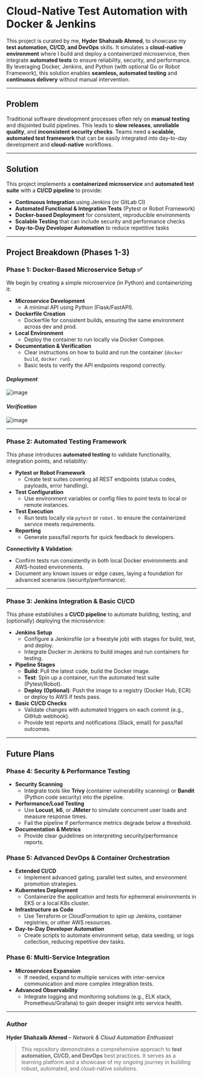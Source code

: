 # Cloud-Native Test Automation with Docker & Jenkins  
This project is curated by me, **Hyder Shahzaib Ahmed**, to showcase my **test automation, CI/CD, and DevOps** skills. It simulates a **cloud-native environment** where I build and deploy a containerized microservice, then integrate **automated tests** to ensure reliability, security, and performance. By leveraging Docker, Jenkins, and Python (with optional Go or Robot Framework), this solution enables **seamless, automated testing** and **continuous delivery** without manual intervention.

---

## Problem  
Traditional software development processes often rely on **manual testing** and disjointed build pipelines. This leads to **slow releases**, **unreliable quality**, and **inconsistent security checks**. Teams need a **scalable, automated test framework** that can be easily integrated into day-to-day development and **cloud-native** workflows.

---

## Solution  
This project implements a **containerized microservice** and **automated test suite** with a **CI/CD pipeline** to provide:  
- **Continuous Integration** using Jenkins (or GitLab CI)  
- **Automated Functional & Integration Tests** (Pytest or Robot Framework)  
- **Docker-based Deployment** for consistent, reproducible environments  
- **Scalable Testing** that can include security and performance checks  
- **Day-to-Day Developer Automation** to reduce repetitive tasks

---

## Project Breakdown (Phases 1-3)

### Phase 1: Docker-Based Microservice Setup ✅
We begin by creating a simple microservice (in Python) and containerizing it:  
- **Microservice Development**  
  - A minimal API using Python (Flask/FastAPI).
- **Dockerfile Creation**  
  - Dockerfile for consistent builds, ensuring the same environment across dev and prod.  
- **Local Environment**  
  - Deploy the container to run locally via Docker Compose.  
- **Documentation & Verification**  
  - Clear instructions on how to build and run the container (`docker build`, `docker run`).  
  - Basic tests to verify the API endpoints respond correctly.
#### *Deployment*
![image](https://github.com/user-attachments/assets/69e48ffa-c0cc-444b-9810-ddd3e3e05ba7)

#### *Verification*
![image](https://github.com/user-attachments/assets/aa118d0c-039b-4290-95f4-069967f87c1f)

---

### Phase 2: Automated Testing Framework
This phase introduces **automated testing** to validate functionality, integration points, and reliability:  
- **Pytest or Robot Framework**  
  - Create test suites covering all REST endpoints (status codes, payloads, error handling).  
- **Test Configuration**  
  - Use environment variables or config files to point tests to local or remote instances.  
- **Test Execution**  
  - Run tests locally via `pytest` or `robot.` to ensure the containerized service meets requirements.  
- **Reporting**  
  - Generate pass/fail reports for quick feedback to developers.  

**Connectivity & Validation**:  
- Confirm tests run consistently in both local Docker environments and AWS-hosted environments.  
- Document any known issues or edge cases, laying a foundation for advanced scenarios (security/performance).

---

### Phase 3: Jenkins Integration & Basic CI/CD
This phase establishes a **CI/CD pipeline** to automate building, testing, and (optionally) deploying the microservice:  
- **Jenkins Setup**  
  - Configure a Jenkinsfile (or a freestyle job) with stages for build, test, and deploy.  
  - Integrate Docker in Jenkins to build images and run containers for testing.  
- **Pipeline Stages**  
  - **Build**: Pull the latest code, build the Docker image.  
  - **Test**: Spin up a container, run the automated test suite (Pytest/Robot).  
  - **Deploy (Optional)**: Push the image to a registry (Docker Hub, ECR) or deploy to AWS if tests pass.  
- **Basic CI/CD Checks**  
  - Validate changes with automated triggers on each commit (e.g., GitHub webhook).  
  - Provide test reports and notifications (Slack, email) for pass/fail outcomes.

---

## Future Plans  

### Phase 4: Security & Performance Testing  
- **Security Scanning**  
  - Integrate tools like **Trivy** (container vulnerability scanning) or **Bandit** (Python code security) into the pipeline.  
- **Performance/Load Testing**  
  - Use **Locust**, **k6**, or **JMeter** to simulate concurrent user loads and measure response times.  
  - Fail the pipeline if performance metrics degrade below a threshold.  
- **Documentation & Metrics**  
  - Provide clear guidelines on interpreting security/performance reports.

### Phase 5: Advanced DevOps & Container Orchestration  
- **Extended CI/CD**  
  - Implement advanced gating, parallel test suites, and environment promotion strategies.  
- **Kubernetes Deployment**  
  - Containerize the application and tests for ephemeral environments in EKS or a local K8s cluster.  
- **Infrastructure as Code**  
  - Use Terraform or CloudFormation to spin up Jenkins, container registries, or other AWS resources.  
- **Day-to-Day Developer Automation**  
  - Create scripts to automate environment setup, data seeding, or logs collection, reducing repetitive dev tasks.

### Phase 6: Multi-Service Integration  
- **Microservices Expansion**  
  - If needed, expand to multiple services with inter-service communication and more complex integration tests.  
- **Advanced Observability**  
  - Integrate logging and monitoring solutions (e.g., ELK stack, Prometheus/Grafana) to gain deeper insight into service health.

---

### Author  
**Hyder Shahzaib Ahmed** – *Network & Cloud Automation Enthusiast*

> This repository demonstrates a comprehensive approach to **test automation, CI/CD, and DevOps** best practices. It serves as a learning platform and a showcase of my ongoing journey in building robust, automated, and cloud-native solutions.
